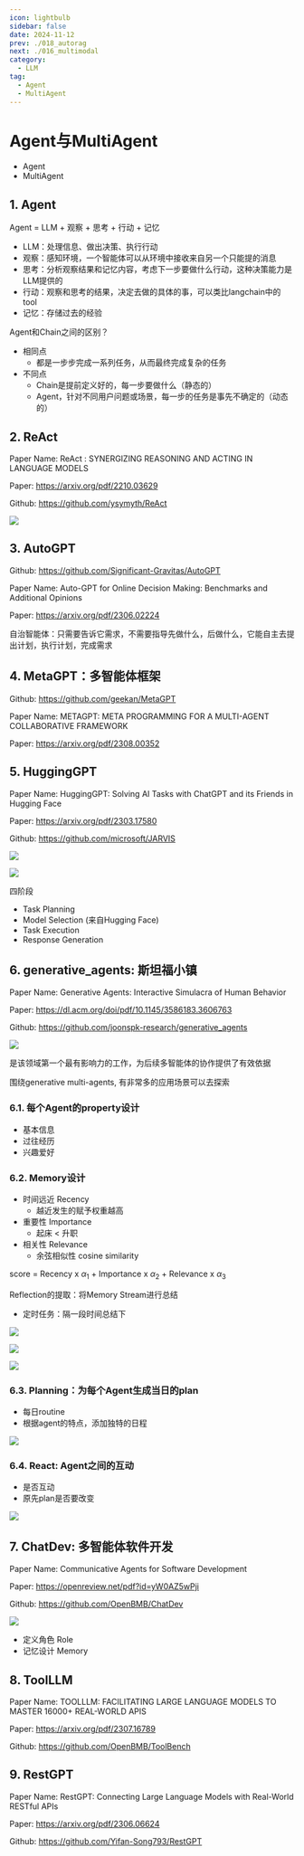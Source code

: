 ```yaml
---
icon: lightbulb
sidebar: false
date: 2024-11-12
prev: ./018_autorag
next: ./016_multimodal
category:
  - LLM
tag:
  - Agent
  - MultiAgent
---
```

# Agent与MultiAgent
  - Agent
  - MultiAgent
<!-- more -->

## 1. Agent
Agent = LLM + 观察 + 思考 + 行动 + 记忆

- LLM：处理信息、做出决策、执行行动
- 观察：感知环境，一个智能体可以从环境中接收来自另一个只能提的消息
- 思考：分析观察结果和记忆内容，考虑下一步要做什么行动，这种决策能力是LLM提供的
- 行动：观察和思考的结果，决定去做的具体的事，可以类比langchain中的tool
- 记忆：存储过去的经验

Agent和Chain之间的区别？
- 相同点
  - 都是一步步完成一系列任务，从而最终完成复杂的任务
- 不同点
  - Chain是提前定义好的，每一步要做什么（静态的）
  - Agent，针对不同用户问题或场景，每一步的任务是事先不确定的（动态的）

## 2. ReAct
Paper Name: ReAct : SYNERGIZING REASONING AND ACTING IN LANGUAGE MODELS

Paper: https://arxiv.org/pdf/2210.03629

Github: https://github.com/ysymyth/ReAct

![](../../../assets/017_reason_action.png)

## 3. AutoGPT
Github: https://github.com/Significant-Gravitas/AutoGPT

Paper Name: Auto-GPT for Online Decision Making: Benchmarks and
Additional Opinions

Paper: https://arxiv.org/pdf/2306.02224

自治智能体：只需要告诉它需求，不需要指导先做什么，后做什么，它能自主去提出计划，执行计划，完成需求

## 4. MetaGPT：多智能体框架
Github: https://github.com/geekan/MetaGPT

Paper Name: METAGPT: META PROGRAMMING FOR A
MULTI-AGENT COLLABORATIVE FRAMEWORK

Paper: https://arxiv.org/pdf/2308.00352

## 5. HuggingGPT
Paper Name: HuggingGPT: Solving AI Tasks with ChatGPT and its Friends in Hugging Face

Paper: https://arxiv.org/pdf/2303.17580

Github: https://github.com/microsoft/JARVIS

![](../../../assets/017_hugginggpt1.png)

![](../../../assets/017_hugginggpt2.png)

四阶段
- Task Planning
- Model Selection (来自Hugging Face)
- Task Execution
- Response Generation

## 6. generative_agents: 斯坦福小镇
Paper Name: Generative Agents: Interactive Simulacra of Human Behavior

Paper: https://dl.acm.org/doi/pdf/10.1145/3586183.3606763

Github: https://github.com/joonspk-research/generative_agents

![](../../../assets/017_stanford_town.png)

是该领域第一个最有影响力的工作，为后续多智能体的协作提供了有效依据

围绕generative multi-agents, 有非常多的应用场景可以去探索

### 6.1. 每个Agent的property设计
  - 基本信息
  - 过往经历
  - 兴趣爱好

### 6.2. Memory设计
  - 时间远近 Recency
    - 越近发生的赋予权重越高
  - 重要性 Importance
    - 起床 < 升职
  - 相关性 Relevance
    - 余弦相似性 cosine similarity

score = Recency x $\alpha_1$ + Importance x $\alpha_2$ + Relevance x $\alpha_3$

Reflection的提取：将Memory Stream进行总结
- 定时任务：隔一段时间总结下

![](../../../assets/017_memory_design1.png)

![](../../../assets/017_memory_design2.png)

![](../../../assets/017_memory_design3.png)

### 6.3. Planning：为每个Agent生成当日的plan
- 每日routine
- 根据agent的特点，添加独特的日程
  
![](../../../assets/017_morning_routine.png)

### 6.4. React: Agent之间的互动
- 是否互动
- 原先plan是否要改变
  
![](../../../assets/017_react_with_other_agent.png)

## 7. ChatDev: 多智能体软件开发

Paper Name: Communicative Agents for Software Development

Paper: https://openreview.net/pdf?id=yW0AZ5wPji

Github: https://github.com/OpenBMB/ChatDev

![](../../../assets/017_chatdev.png)

- 定义角色 Role
- 记忆设计 Memory

## 8. ToolLLM
Paper Name: TOOLLLM: FACILITATING LARGE LANGUAGE MODELS TO MASTER 16000+ REAL-WORLD APIS

Paper: https://arxiv.org/pdf/2307.16789

Github: https://github.com/OpenBMB/ToolBench

## 9. RestGPT
Paper Name: RestGPT: Connecting Large Language Models with Real-World RESTful APIs

Paper: https://arxiv.org/pdf/2306.06624

Github: https://github.com/Yifan-Song793/RestGPT